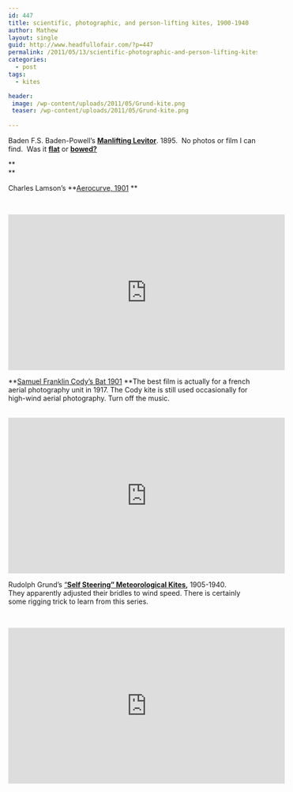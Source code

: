 ```yaml
---
id: 447
title: scientific, photographic, and person-lifting kites, 1900-1940
author: Mathew
layout: single
guid: http://www.headfullofair.com/?p=447
permalink: /2011/05/13/scientific-photographic-and-person-lifting-kites-1900-1940/
categories:
  - post
tags:
  - kites

header: 
 image: /wp-content/uploads/2011/05/Grund-kite.png
 teaser: /wp-content/uploads/2011/05/Grund-kite.png
 
---
```

Baden F.S. Baden-Powell&#8217;s **[Manlifting Levitor][1]**. 1895.  No photos or film I can find.  Was it **[flat][2]** or **[bowed?][3]**

**  
**

Charles Lamson&#8217;s **[Aerocurve, 1901][4] **

&nbsp;  

<iframe width="560" height="315" src="https://www.youtube-nocookie.com/embed/fqNd93dhJgI" frameborder="0" allow="autoplay; encrypted-media" allowfullscreen></iframe>

**[Samuel Franklin Cody&#8217;s Bat 1901][5] **The best film is actually for a french aerial photography unit in 1917. The Cody kite is still used occasionally for high-wind aerial photography. Turn off the music.  
&nbsp;

<iframe width="560" height="315" src="https://www.youtube-nocookie.com/embed/O5dJ9TwaIt4" frameborder="0" allow="autoplay; encrypted-media" allowfullscreen></iframe>

Rudolph Grund&#8217;s [&#8220;**Self Steering&#8221; Meteorological Kites**][6]**,** 1905-1940. They apparently adjusted their bridles to wind speed. There is certainly some rigging trick to learn from this series.

&nbsp;

<iframe width="560" height="315" src="https://www.youtube-nocookie.com/embed/GF74pwF-D7s" frameborder="0" allow="autoplay; encrypted-media" allowfullscreen></iframe>

 [1]: http://www.pinetreeweb.com/bp-baden-kites.htm
 [2]: http://www.kiteplans.org/pln_120/
 [3]: http://www.kiteplans.org/pln_1455/
 [4]: http://www.kiteplans.org/planos/aerocurve2/aerocurve2.html
 [5]: http://en.wikipedia.org/wiki/Samuel_Franklin_Cody
 [6]: http://www.drachen.org/journals/a21/no21-Werner-Schmidt.pdf